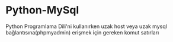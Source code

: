 # Python-MySql
Python Programlama Dili'ni kullanırken uzak host veya uzak mysql bağlantısına(phpmyadmin) erişmek için gereken komut satırları
